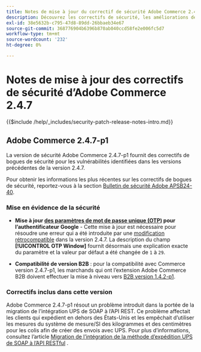 ```yaml
---
title: Notes de mise à jour du correctif de sécurité Adobe Commerce 2.4.7
description: Découvrez les correctifs de sécurité, les améliorations de sécurité et d’autres mises à jour relatives à la sécurité inclus dans les versions des correctifs de sécurité pour Adobe Commerce version 2.4.7.
exl-id: 38e5632b-c795-47d8-89dd-26bbaeb34e67
source-git-commit: 368776904b6396b870ab040ccd58fe2e006fc5d7
workflow-type: tm+mt
source-wordcount: '232'
ht-degree: 0%

---
```


# Notes de mise à jour des correctifs de sécurité d’Adobe Commerce 2.4.7

{{$include /help/_includes/security-patch-release-notes-intro.md}}

## Adobe Commerce 2.4.7-p1

La version de sécurité Adobe Commerce 2.4.7-p1 fournit des correctifs de bogues de sécurité pour les vulnérabilités identifiées dans les versions précédentes de la version 2.4.7.

Pour obtenir les informations les plus récentes sur les correctifs de bogues de sécurité, reportez-vous à la section [Bulletin de sécurité Adobe APSB24-40](https://helpx.adobe.com/security/products/magento/apsb24-40.html).

### Mise en évidence de la sécurité

* **Mise à jour [des paramètres de mot de passe unique (OTP)](https://experienceleague.adobe.com/en/docs/commerce-admin/systems/security/2fa/security-two-factor-authentication#google) pour l’authentificateur Google** - Cette mise à jour est nécessaire pour résoudre une erreur qui a été introduite par une [modification rétrocompatible](https://developer.adobe.com/commerce/php/development/backward-incompatible-changes/highlights/#new-system-configuration-validation-for-two-factor-authentication-otp_window-value) dans la version 2.4.7. La description du champ **[!UICONTROL OTP Window]** fournit désormais une explication exacte du paramètre et la valeur par défaut a été changée de `1` à `29`.

* **Compatibilité de version B2B** : pour la compatibilité avec Commerce version 2.4.7-p1, les marchands qui ont l’extension Adobe Commerce B2B doivent effectuer la mise à niveau vers [B2B version 1.4.2-p1](https://experienceleague.adobe.com/en/docs/commerce-admin/b2b/release-notes#b2b-v142-p1).

### Correctifs inclus dans cette version

Adobe Commerce 2.4.7-p1 résout un problème introduit dans la portée de la migration de l’intégration UPS de SOAP à l’API REST. Ce problème affectait les clients qui expédient en dehors des États-Unis et les empêchait d’utiliser les mesures du système de mesure/SI des kilogrammes et des centimètres pour les colis afin de créer des envois avec UPS. Pour plus d’informations, consultez l’article [Migration de l’intégration de la méthode d’expédition UPS de SOAP à l’API RESTful](https://experienceleague.adobe.com/en/docs/commerce-knowledge-base/kb/troubleshooting/known-issues-patches-attached/ups-shipping-method-integration-migration-from-soap-to-restful-api) .

